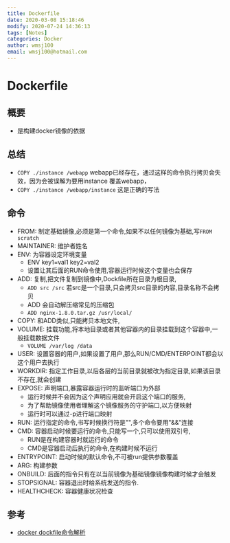 ```yaml
---
title: Dockerfile
date: 2020-03-08 15:18:46
modify: 2020-07-24 14:36:13 
tags: [Notes]
categories: Docker
author: wmsj100
email: wmsj100@hotmail.com
---
```


# Dockerfile

## 概要

- 是构建docker镜像的依据

## 总结

- `COPY ./instance /webapp` webapp已经存在，通过这样的命令执行拷贝会失效，因为会被误解为要用instance 覆盖webapp，
- `COPY ./instance /webapp/instance` 这是正确的写法

## 命令

- FROM: 制定基础镜像,必须是第一个命令,如果不以任何镜像为基础,写`FROM scratch`
- MAINTAINER: 维护者姓名
- ENV: 为容器设定环境变量
	- ENV key1=val1 key2=val2
	- 设置让其后面的RUN命令使用,容器运行时候这个变量也会保存
- ADD: 复制,把文件复制到镜像中,Dockfile所在目录为根目录,
	- `ADD src /src` 若src是一个目录,只会拷贝src目录的内容,目录名称不会拷贝
	- ADD 会自动解压缩常见的压缩包
	- `ADD nginx-1.8.0.tar.gz /usr/local/`
- COPY: 和ADD类似,只能拷贝本地文件,
- VOLUME: 挂载功能,将本地目录或者其他容器内的目录挂载到这个容器中,一般挂载数据文件
	- `VOLUME /var/log /data`
- USER: 设置容器的用户,如果设置了用户,那么RUN/CMD/ENTERPOINT都会以这个用户去执行
- WORKDIR: 指定工作目录,以后各层的当前目录就被改为指定目录,如果该目录不存在,就会创建
- EXPOSE: 声明端口,暴露容器运行时的监听端口为外部
	- 运行时候并不会因为这个声明应用就会开启这个端口的服务,
	- 为了帮助镜像使用者理解这个镜像服务的守护端口,以方便映射
	- 运行时可以通过-p进行端口映射
- RUN: 运行指定的命令,书写时候换行符是"\",多个命令要用"&&"连接
- CMD: 容器启动时候要运行的命令,只能写一个,只可以使用双引号,
	- RUN是在构建容器时就运行的命令
	- CMD是容器启动后执行的命令,在构建时候不运行
- ENTRYPOINT: 启动时候的默认命令,不可被run提供参数覆盖
- ARG: 构建参数
- ONBUILD: 后面的指令只有在以当前镜像为基础镜像镜像构建时候才会触发
- STOPSIGNAL: 容器退出时给系统发送的指令.
- HEALTHCHECK: 容器健康状况检查

## 参考

- [docker dockfile命令解析](https://www.cnblogs.com/aresxin/p/Dockfile-ji-ben-yu-fa.html)
